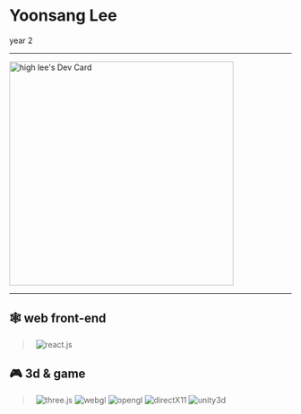 # Yoonsang Lee

year 2

---

<a href="https://app.daily.dev/highp"><img src="https://api.daily.dev/devcards/c2314a1d81d341b69bb7511517457b72.png?r=gje" width="400" alt="high lee's Dev Card"/></a>

---

## 🕸️ web front-end

> &nbsp;
> ![react.js][react.js-badge]
> &nbsp;

## 🎮 3d & game

> &nbsp;
> ![three.js][three.js-badge] ![webgl][webgl-badge] ![opengl][opengl-badge] ![directX11][directx11-badge]
> ![unity3d][unity3d-badge]
> &nbsp;

<!-- --- -->

<!-- ## Stats -->

<!-- ![olcw78's github stats][github-stats] -->

<!-- --- -->

<!-- ## Hits  -->
<!-- ![Hits][hits-link] -->

<!-- --- -->

<!-- Contacts -->
[mail-link]: https://img.shields.io/badge/protonmail-8B89CC?style=flat-square&badge=Protonmail&badgeColor=white&link=mailto:highp0912@pm.me

<!-- Résumé link -->
[resume-in-korean]: https://www.notion.so/0d936c807bdd4cdeb0a5c420ecaa7da5

<!-- language -->
[javascript-badge]: https://img.shields.io/badge/javascript-F7DF1E?logo=javascript&logoColor=white "javascript badge alt"
[typescript-badge]: https://img.shields.io/badge/typescript-3178C6?logo=typescript&logoColor=white "typescript badge alt"
[c-badge]: https://img.shields.io/badge/C-A8B9CC "c badge alt"
[c++-badge]: https://img.shields.io/badge/C++-00599C "c++ badge alt" 
[c#-badge]: https://img.shields.io/badge/csharp-239120 "c# badge alt"

<!-- skill: web front-end -->
[react.js-badge]: https://img.shields.io/badge/react-61DAFB?logo=react&logoColor=white "react.js badge alt"
[next.js-badge]: https://img.shields.io/badge/next-61DAFB?logo=next&logoColor=white "next.js badge alt"

<!-- skill: web back-end -->
[node.js-badge]: https://img.shields.io/badge/node.js-339933?badge=node.js&badgeColor=white "node.js badge alt"
[express.js-badge]: https://img.shields.io/badge/express.js-000000?badge=express&badgeColor=white "express.js badge alt"

<!-- skill: mobile app front-end -->
[react-native-badge]: https://img.shields.io/badge/reactnative-61DAFB?logo=react&logoColor=white "react-native badge alt"

<!-- skill: 3d & game -->
[three.js-badge]: https://img.shields.io/badge/three.js-000000?badge=three.js&badgeColor=white "three.js badge alt"
[webgl-badge]: https://img.shields.io/badge/webGL-990000?&logo=webgl&logoColor=white "webgl badge alt"
[opengl-badge]: https://img.shields.io/badge/openGL-5586A4?&logo=opengl&logoColor=white "opengl badge alt"
[directx11-badge]: https://img.shields.io/badge/directX11-00599C "directx 11 badge alt"
[unity3d-badge]: https://img.shields.io/badge/unity3d-000000?logo=unity&logoColor=white "unity3d badge alt"
[unreal-engine4-badge]: https://img.shields.io/badge/Unreal_Engine4-313131 "unreal engine 4 badge alt"
[cocos2d-x-badge]: https://img.shields.io/badge/cocos2dx-313131?logo=cocos "cocos2dx badget alt"

<!-- github stats -->
[github-stats]: https://github-readme-stats.vercel.app/api?username=olcw78&show_icons=true

[hits-link]: https://hits.seeyoufarm.com/api/count/incr/badge.svg?url=https%3A%2F%2Fgithub.com%2Folcw78%2Fhit-counter&count_bg=%23FF00E7&title_bg=%2300B5D5&icon=verizon.svg&icon_color=%23000000&title=Hits&edge_flat=false(https://hits.seeyoufarm.com)
